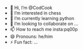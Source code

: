 - 👋 Hi, I’m @CodCook
- 👀 I’m interested in chess
- 🌱 I’m currently learning python
- 💞️ I’m looking to collaborate on ...
- 📫 How to reach me insta:pq00p
- 😄 Pronouns: he/him
- ⚡ Fun fact: ...

<!---
CodCook/CodCook is a ✨ special ✨ repository because its `README.md` (this file) appears on your GitHub profile.
You can click the Preview link to take a look at your changes.
--->
